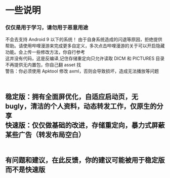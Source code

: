 # 一些说明
### 仅仅是用于学习，请勿用于恶意用途
不会去支持 Android 9 以下的系统！
由于自身系统造成的闪退等原因，拒绝提供帮助。请使用哔哩漫游来完成更多自定义，多次点击哔哩漫游的关于可以开启隐藏功能。会上传一些修改方法，你自行参考
<br>这并没有代码，这是反编译,记住存储重定向只允许读取 DICM 和 PICTURES 目录
<br>不再提供无内置包，你自己翻 asset 找
<br>警告：你必须使用 Apktool 修改 axml，否则会导致损坏，造成无法播放等问题
## <br>稳定版：拥有全面屏优化，自适应启动页，无 bugly，清洁的个人资料，动态转发工作，仅原生的分享<br>快速版：仅仅做基础的改进，存储重定向，暴力式屏蔽某些广告（转发布局空白）<br><br><br>有问题和建议，在此反馈，你的建议可能被用于稳定版而不是快速版
